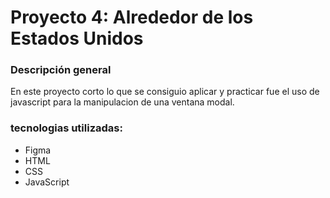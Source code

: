 # Proyecto 4: Alrededor de los Estados Unidos

### Descripción general

En este proyecto corto lo que se consiguio aplicar y practicar fue el uso de javascript para la manipulacion de una ventana modal.

### tecnologias utilizadas:
- Figma
- HTML
- CSS
- JavaScript
